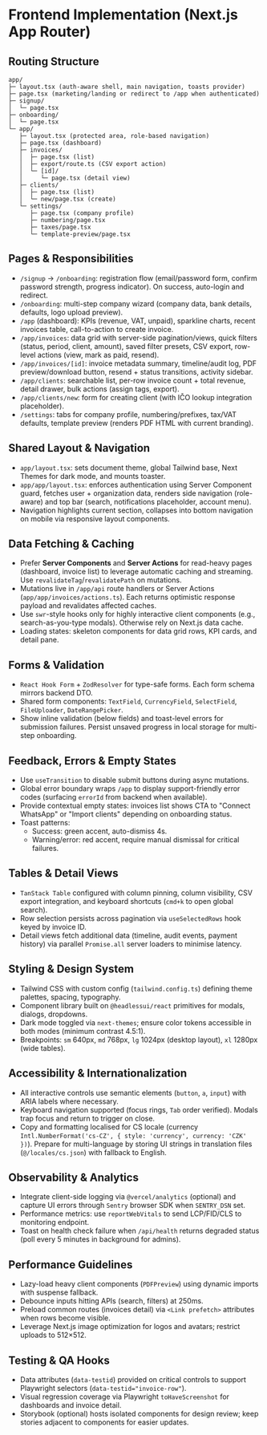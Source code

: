 # Frontend Implementation (Next.js App Router)

## Routing Structure
```
app/
├─ layout.tsx (auth-aware shell, main navigation, toasts provider)
├─ page.tsx (marketing/landing or redirect to /app when authenticated)
├─ signup/
│  └─ page.tsx
├─ onboarding/
│  └─ page.tsx
└─ app/
   ├─ layout.tsx (protected area, role-based navigation)
   ├─ page.tsx (dashboard)
   ├─ invoices/
   │  ├─ page.tsx (list)
   │  ├─ export/route.ts (CSV export action)
   │  └─ [id]/
   │     └─ page.tsx (detail view)
   ├─ clients/
   │  ├─ page.tsx (list)
   │  └─ new/page.tsx (create)
   └─ settings/
      ├─ page.tsx (company profile)
      ├─ numbering/page.tsx
      ├─ taxes/page.tsx
      └─ template-preview/page.tsx
```

## Pages & Responsibilities
- `/signup` → `/onboarding`: registration flow (email/password form, confirm password strength, progress indicator). On success, auto-login and redirect.
- `/onboarding`: multi-step company wizard (company data, bank details, defaults, logo upload preview).
- `/app` (dashboard): KPIs (revenue, VAT, unpaid), sparkline charts, recent invoices table, call-to-action to create invoice.
- `/app/invoices`: data grid with server-side pagination/views, quick filters (status, period, client, amount), saved filter presets, CSV export, row-level actions (view, mark as paid, resend).
- `/app/invoices/[id]`: invoice metadata summary, timeline/audit log, PDF preview/download button, resend + status transitions, activity sidebar.
- `/app/clients`: searchable list, per-row invoice count + total revenue, detail drawer, bulk actions (assign tags, export).
- `/app/clients/new`: form for creating client (with IČO lookup integration placeholder).
- `/settings`: tabs for company profile, numbering/prefixes, tax/VAT defaults, template preview (renders PDF HTML with current branding).

## Shared Layout & Navigation
- `app/layout.tsx`: sets document theme, global Tailwind base, Next Themes for dark mode, and mounts toaster.
- `app/app/layout.tsx`: enforces authentication using Server Component guard, fetches user + organization data, renders side navigation (role-aware) and top bar (search, notifications placeholder, account menu).
- Navigation highlights current section, collapses into bottom navigation on mobile via responsive layout components.

## Data Fetching & Caching
- Prefer **Server Components** and **Server Actions** for read-heavy pages (dashboard, invoice list) to leverage automatic caching and streaming. Use `revalidateTag`/`revalidatePath` on mutations.
- Mutations live in `/app/api` route handlers or Server Actions (`app/app/invoices/actions.ts`). Each returns optimistic response payload and revalidates affected caches.
- Use `swr`-style hooks only for highly interactive client components (e.g., search-as-you-type modals). Otherwise rely on Next.js data cache.
- Loading states: skeleton components for data grid rows, KPI cards, and detail pane.

## Forms & Validation
- `React Hook Form` + `ZodResolver` for type-safe forms. Each form schema mirrors backend DTO.
- Shared form components: `TextField`, `CurrencyField`, `SelectField`, `FileUploader`, `DateRangePicker`.
- Show inline validation (below fields) and toast-level errors for submission failures. Persist unsaved progress in local storage for multi-step onboarding.

## Feedback, Errors & Empty States
- Use `useTransition` to disable submit buttons during async mutations.
- Global error boundary wraps `/app` to display support-friendly error codes (surfacing `errorId` from backend when available).
- Provide contextual empty states: invoices list shows CTA to "Connect WhatsApp" or "Import clients" depending on onboarding status.
- Toast patterns:
  - Success: green accent, auto-dismiss 4s.
  - Warning/error: red accent, require manual dismissal for critical failures.

## Tables & Detail Views
- `TanStack Table` configured with column pinning, column visibility, CSV export integration, and keyboard shortcuts (`cmd+k` to open global search).
- Row selection persists across pagination via `useSelectedRows` hook keyed by invoice ID.
- Detail views fetch additional data (timeline, audit events, payment history) via parallel `Promise.all` server loaders to minimise latency.

## Styling & Design System
- Tailwind CSS with custom config (`tailwind.config.ts`) defining theme palettes, spacing, typography.
- Component library built on `@headlessui/react` primitives for modals, dialogs, dropdowns.
- Dark mode toggled via `next-themes`; ensure color tokens accessible in both modes (minimum contrast 4.5:1).
- Breakpoints: `sm` 640px, `md` 768px, `lg` 1024px (desktop layout), `xl` 1280px (wide tables).

## Accessibility & Internationalization
- All interactive controls use semantic elements (`button`, `a`, `input`) with ARIA labels where necessary.
- Keyboard navigation supported (focus rings, `Tab` order verified). Modals trap focus and return to trigger on close.
- Copy and formatting localised for CS locale (currency `Intl.NumberFormat('cs-CZ', { style: 'currency', currency: 'CZK' })`). Prepare for multi-language by storing UI strings in translation files (`@/locales/cs.json`) with fallback to English.

## Observability & Analytics
- Integrate client-side logging via `@vercel/analytics` (optional) and capture UI errors through `Sentry` browser SDK when `SENTRY_DSN` set.
- Performance metrics: use `reportWebVitals` to send LCP/FID/CLS to monitoring endpoint.
- Toast on health check failure when `/api/health` returns degraded status (poll every 5 minutes in background for admins).

## Performance Guidelines
- Lazy-load heavy client components (`PDFPreview`) using dynamic imports with suspense fallback.
- Debounce inputs hitting APIs (search, filters) at 250ms.
- Preload common routes (invoices detail) via `<Link prefetch>` attributes when rows become visible.
- Leverage Next.js image optimization for logos and avatars; restrict uploads to 512×512.

## Testing & QA Hooks
- Data attributes (`data-testid`) provided on critical controls to support Playwright selectors (`data-testid="invoice-row"`).
- Visual regression coverage via Playwright `toHaveScreenshot` for dashboards and invoice detail.
- Storybook (optional) hosts isolated components for design review; keep stories adjacent to components for easier updates.
